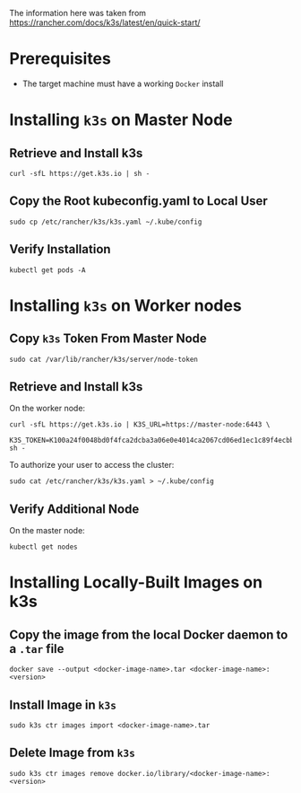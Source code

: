 The information here was taken from
<https://rancher.com/docs/k3s/latest/en/quick-start/>


# Prerequisites

-   The target machine must have a working `Docker` install


# Installing `k3s` on Master Node


## Retrieve and Install k3s

    curl -sfL https://get.k3s.io | sh -


## Copy the Root kubeconfig.yaml to Local User

    sudo cp /etc/rancher/k3s/k3s.yaml ~/.kube/config


## Verify Installation

    kubectl get pods -A


# Installing `k3s` on Worker nodes


## Copy `k3s` Token From Master Node

    sudo cat /var/lib/rancher/k3s/server/node-token


## Retrieve and Install k3s

On the worker node:

    curl -sfL https://get.k3s.io | K3S_URL=https://master-node:6443 \
        K3S_TOKEN=K100a24f0048bd0f4fca2dcba3a06e0e4014ca2067cd06ed1ec1c89f4ecbbea9e77::server:23e30fda2c63734f687242fe5822a732 sh -

To authorize your user to access the cluster:

    sudo cat /etc/rancher/k3s/k3s.yaml > ~/.kube/config


## Verify Additional Node

On the master node:

    kubectl get nodes


# Installing Locally-Built Images on k3s


## Copy the image from the local Docker daemon to a `.tar` file

    docker save --output <docker-image-name>.tar <docker-image-name>:<version>


## Install Image in `k3s`

    sudo k3s ctr images import <docker-image-name>.tar


## Delete Image from `k3s`

    sudo k3s ctr images remove docker.io/library/<docker-image-name>:<version>

